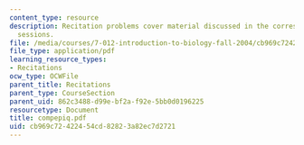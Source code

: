 ```yaml
---
content_type: resource
description: Recitation problems cover material discussed in the corresponding lecture
  sessions.
file: /media/courses/7-012-introduction-to-biology-fall-2004/cb969c72422454cd82823a82ec7d2721_compepiq.pdf
file_type: application/pdf
learning_resource_types:
- Recitations
ocw_type: OCWFile
parent_title: Recitations
parent_type: CourseSection
parent_uid: 862c3488-d99e-bf2a-f92e-5bb0d0196225
resourcetype: Document
title: compepiq.pdf
uid: cb969c72-4224-54cd-8282-3a82ec7d2721
---
```

